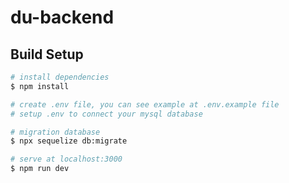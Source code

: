 # du-backend

## Build Setup

``` bash
# install dependencies
$ npm install

# create .env file, you can see example at .env.example file
# setup .env to connect your mysql database

# migration database
$ npx sequelize db:migrate

# serve at localhost:3000
$ npm run dev
```
